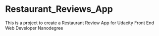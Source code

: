 # Restaurant_Reviews_App
This is a project to create a Restaurant Review App for Udacity Front End Web Developer Nanodegree

